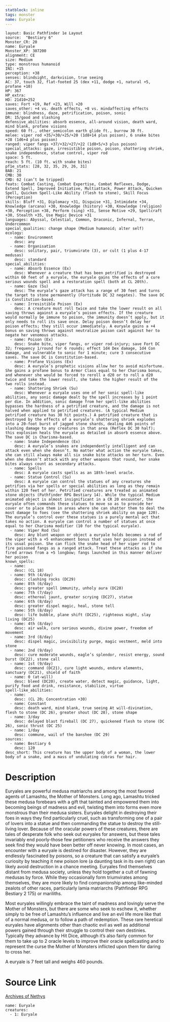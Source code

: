 ```yaml
---
statblock: inline
tags: monster
name: Euryale
---
```

```statblock
layout: Basic Pathfinder 1e Layout
source:  "Bestiary 6"
Monster_CR: 20
name: Euryale
Monster_XP: 307200
alignment: CE
size: Medium
type: monstrous humanoid
INI: +15
perception: +38
senses: blindsight, darkvision, true seeing
AC: 37, touch 32, flat-footed 25 (dex +11, dodge +1, natural +5, profane +10)
HP: 367
HP_extra: 
HD: 21d10+252
saves: Fort +19, Ref +23, Will +20
saves_other: +4 vs. death effects, +8 vs. mindaffecting effects
immune: blindness, daze, petrification, poison, sonic
DR: 15/good and slashing
defensive_abilities: absorb essence, all-around vision, death ward, mind blank, profane visions
speed: 60 ft., other_semicolon earth glide ft., burrow 30 ft.
melee: viper rod +35/+30/+25/+20 (1d8+14 plus poison), 6 snake bites +28 (1d6+4 plus poison)
ranged: viper fangs +37/+32/+27/+22 (1d8+5/×3 plus poison)
special_attacks: gaze, irresistible poison, poison, shattering shriek, snake independence, statue control, viper rod
space: 5 ft.
reach: 5 ft. (10 ft. with snake bites)
pf1e_stats: [28, 32, 35, 29, 26, 31]
BAB: 21
CMB: 30
CMD: 62 (can’t be tripped)
feats: Combat Casting, Combat Expertise, Combat Reflexes, Dodge, Extend Spell, Improved Initiative, Multiattack, Power Attack, Quicken Spell, Quicken Spell-Like Ability (flesh to stone), Skill Focus (Perception)
skills: Bluff +31, Diplomacy +31, Disguise +31, Intimidate +34, Knowledge (arcana) +30, Knowledge (history) +30, Knowledge (religion) +30, Perception +38, Perform (sing) +31, Sense Motive +29, Spellcraft +30, Stealth +35, Use Magic Device +31
languages: Abyssal, Celestial, Common, Draconic, Infernal, Terran, Undercommon
special_qualities: change shape (Medium humanoid; alter self)
ecology:
  - name: Environment
    desc: any
  - name: Organisation
    desc: solitary, pair, triumvirate (3), or cult (1 plus 4-17 medusas)
    desc: standard
special_abilities:
  - name: Absorb Essence (Ex)
    desc: Whenever a creature that has been petrified is destroyed within 60 feet of a euryale, the euryale gains the effects of a cure serious wounds spell and a restoration spell (both at CL 20th).
  - name: Gaze (Su)
    desc: The euryale’s gaze attack has a range of 30 feet and turns the target to stone permanently (Fortitude DC 32 negates). The save DC is Constitution-based.
  - name: Irresistible Poison (Ex)
    desc: A creature must roll twice and take the lower result on all saving throws against a euryale’s poison effects. If the creature would normally be immune to poison, the immunity doesn’t apply, but it only needs to roll its save once. Delay poison doesn’t delay her poison effects; they still occur immediately. A euryale gains a +4 bonus on saving throws against neutralize poison cast against her to negate her venomous attacks.
  - name: Poison (Ex)
    desc: Snake bite, viper fangs, or viper rod-injury; save Fort DC 32; frequency 1/round for 6 rounds; effect 1d4 Dex damage, 1d4 Con damage, and vulnerable to sonic for 1 minute; cure 3 consecutive saves. The save DC is Constitution-based.
  - name: Profane Visions (Ex)
    desc: A euryale’s prophetic visions allow her to avoid misfortune. She gains a profane bonus to Armor Class equal to her Charisma bonus, and whenever she would be forced to reroll a d20 or to roll a d20 twice and take the lower result, she takes the higher result of the two rolls instead.
  - name: Shattering Shriek (Su)
    desc: Whenever a euryale uses one of her sonic spell-like abilities, any sonic damage dealt by the spell increases by 1 point per die. In addition, sonic damage from her spell-like abilities bypasses the hardness of a petrified creature, and the damage is not halved when applied to petrified creatures. (A typical Medium petrified creature has 30 hit points.) A petrified creature that is destroyed by the effects of a euryale’s shattering shriek explodes into a 20-foot burst of jagged stone shards, dealing 4d6 points of slashing damage to any creatures in that area (Reflex DC 30 half); this explosion heals the euryale as detailed in absorb essence above. The save DC is Charisma-based.
  - name: Snake Independence (Ex)
    desc: A euryale’s snakes are independently intelligent and can attack even when she doesn’t. No matter what action the euryale takes, she can still always make all six snake bite attacks on her turn. Even when she doesn’t attack with any other weapons that round, her snake bites always count as secondary attacks.
  - name: Spells
    desc: A euryale casts spells as an 18th-level oracle.
  - name: Statue Control (Su)
    desc: A euryale can control the statues of any creatures she petrifies via her spells or special abilities as long as they remain within 120 feet of her. Petrified creatures are treated as animated stone objects (Pathfinder RPG Bestiary 14). While the typical Medium animated object is almost insignificant in a CR 20 encounter, the euryale often commands these statues to move so as to provide her cover or to place them in areas where she can shatter them to deal the most damage to foes (see the shattering shriek ability on page 120). The euryale’s control over these statues is a purely mental act that takes no action. A euryale can control a number of statues at once equal to her Charisma modifier (10 for the typical euryale).
  - name: Viper Rod (Su)
    desc: Any blunt weapon or object a euryale holds becomes a rod of the viper with a +5 enhancement bonus that uses her poison instead of its usual poison. She can flick the snake head of her viper rod to fire poisoned fangs as a ranged attack. Treat these attacks as if she fired arrows from a +5 longbow; fangs launched in this manner deliver her poison
known_spells:
  - name:
    desc: (CL 18)
  - name: 9th (4/day)
    desc: clashing rocks (DC29)
  - name: 8th (6/day)
    desc: greater spell immunity, unholy aura (DC28)
  - name: 7th (7/day)
    desc: ethereal jaunt, greater scrying (DC27), statue
  - name: 6th (8/day)
    desc: greater dispel magic, heal, stone tell
  - name: 5th (8/day)
    desc: life bubble, plane shift (DC25), righteous might, slay living (DC25)
  - name: 4th (8/day)
    desc: air walk, cure serious wounds, divine power, freedom of movement
  - name: 3rd (8/day)
    desc: dispel magic, invisibility purge, magic vestment, meld into stone
  - name: 2nd (9/day)
    desc: cure moderate wounds, eagle’s splendor, resist energy, sound burst (DC22), stone call
  - name: 1st (9/day)
    desc: command (DC21), cure light wounds, endure elements, sanctuary (DC21), shield of faith
  - name: 0 (at-will)
    desc: bleed (DC20), create water, detect magic, guidance, light, purify food and drink, resistance, stabilize, virtue
spell-like_abilities:
  - name:
    desc: (CL 20; Concentration +30)
  - name: Constant
    desc: death ward, mind blank, true seeing At will-divination, flesh to stone (DC 26), greater shout (DC 28), stone shape
  - name: 3/day
    desc: delayed blast fireball (DC 27), quickened flesh to stone (DC 26), sonic thrust (DC 25)
  - name: 1/day
    desc: commune, wail of the banshee (DC 29)
sources:
  - name: Bestiary 6
    desc: 120
desc_short: This creature has the upper body of a woman, the lower body of a snake, and a mass of undulating cobras for hair.
```
# Description
Euryales are powerful medusa matriarchs and among the most favored agents of Lamashtu, the Mother of Monsters. Long ago, Lamashtu tricked these medusa forebears with a gift that tainted and empowered them into becoming beings of madness and evil, twisting them into forms even more monstrous than their medusa sisters. Euryales delight in destroying their foes in ways they find particularly cruel, such as transforming one of a pair of lovers into a statue and then commanding the statue to destroy the still-living lover. Because of the oracular powers of these creatures, there are tales of desperate folk who seek out euryales for answers, but these tales invariably end poorly-those few petitioners who receive the answers they seek find they would have been better off never knowing. In most cases, an encounter with a euryale is destined for disaster. However, they are endlessly fascinated by poisons, so a creature that can satisfy a euryale’s curiosity by teaching it new poison lore (a daunting task in its own right) can likely avoid destruction in a chance meeting. Euryales find themselves distant from medusa society, unless they hold together a cult of fawning medusas by force. While they occasionally form triumvirates among themselves, they are more likely to find companionship among like-minded zealots of other races, particularly lamia matriarchs (Pathfinder RPG Bestiary 2 175) or mariliths. 

Most euryales willingly embrace the taint of madness and lovingly serve the Mother of Monsters, but there are some who seek to eschew it, whether simply to be free of Lamashtu’s influence and live an evil life more like that of a normal medusa, or to follow a path of redemption. These rare heretical euryales have alignments other than chaotic evil as well as additional powers gained through their struggle to control their own destinies. Typically they advance by Hit Dice, although it’s also fairly common for them to take up to 2 oracle levels to improve their oracle spellcasting and to represent the curse the Mother of Monsters inflicted upon them for daring to cross her. 

A euryale is 7 feet tall and weighs 460 pounds.
# Source Link
[Archives of Nethys](https://aonprd.com/MonsterDisplay.aspx?ItemName=Euryale)
```encounter-table
name: Euryale
creatures:
  - 1: Euryale
```
